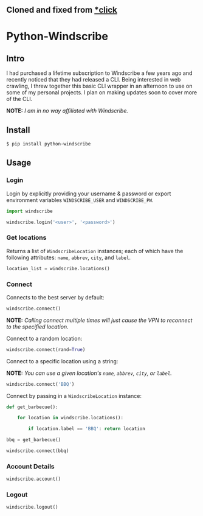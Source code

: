 <h2>Cloned and fixed from <a href="https://github.com/Dayzpd/Python-Windscribe">*click</a></h2>

# Python-Windscribe

## Intro

I had purchased a lifetime subscription to Windscribe a few years ago and 
recently noticed that they had released a CLI. Being interested in web crawling,
I threw together this basic CLI wrapper in an afternoon to use on some of my 
personal projects. I plan on making updates soon to cover more of the CLI.

**NOTE:** *I am in no way affiliated with Windscribe.*

## Install

```bash
$ pip install python-windscribe
```

## Usage

### Login

Login by explicitly providing your username & password or export environment
variables `WINDSCRIBE_USER` and `WINDSCRIBE_PW`.

```python
import windscribe

windscribe.login('<user>', '<password>')
```

### Get locations

Returns a list of `WindscribeLocation` instances; each of which have the
following attributes: `name`, `abbrev`, `city`, and `label`.

```python
location_list = windscribe.locations()
```

### Connect

Connects to the best server by default:

```python
windscribe.connect()
```

**NOTE:** *Calling connect multiple times will just cause the VPN to reconnect
to the specified location.*

Connect to a random location:

```python
windscribe.connect(rand=True)
```

Connect to a specific location using a string:

**NOTE:** *You can use a given location's `name`, `abbrev`, `city`, or `label`.*

```python
windscribe.connect('BBQ')
```

Connect by passing in a `WindscribeLocation` instance:

```python
def get_barbecue():

    for location in windscribe.locations():

        if location.label == 'BBQ': return location

bbq = get_barbecue()

windscribe.connect(bbq)
```

### Account Details

```python
windscribe.account()
```

### Logout

```python
windscribe.logout()
```